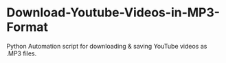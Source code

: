 # Download-Youtube-Videos-in-MP3-Format

Python Automation script for downloading & saving YouTube videos as .MP3 files. 
